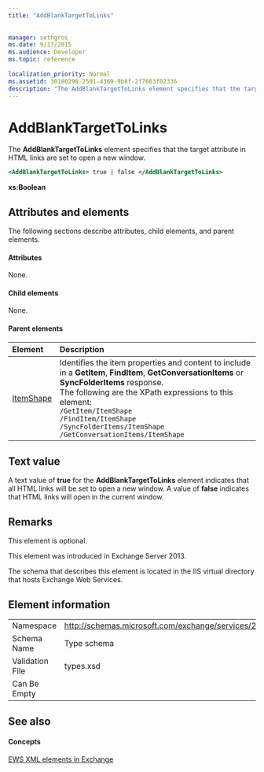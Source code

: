 ```yaml
---
title: "AddBlankTargetToLinks"
 
 
manager: sethgros
ms.date: 9/17/2015
ms.audience: Developer
ms.topic: reference
 
localization_priority: Normal
ms.assetid: 30180298-2501-4369-9b8f-2f7663f02336
description: "The AddBlankTargetToLinks element specifies that the target attribute in HTML links are set to open a new window."
---
```


# AddBlankTargetToLinks

The **AddBlankTargetToLinks** element specifies that the target attribute in HTML links are set to open a new window. 
  
```XML
<AddBlankTargetToLinks> true | false </AddBlankTargetToLinks>
```

 **xs:Boolean**
## Attributes and elements

The following sections describe attributes, child elements, and parent elements.
  
#### Attributes

None.
  
#### Child elements

None.
  
#### Parent elements

|**Element**|**Description**|
|:-----|:-----|
|[ItemShape](itemshape.md) <br/> | Identifies the item properties and content to include in a **GetItem**, **FindItem**, **GetConversationItems** or **SyncFolderItems** response.  <br/>  The following are the XPath expressions to this element:  <br/>  `/GetItem/ItemShape` <br/>  `/FindItem/ItemShape` <br/>  `/SyncFolderItems/ItemShape` <br/>  `/GetConversationItems/ItemShape` <br/> |
   
## Text value

A text value of **true** for the **AddBlankTargetToLinks** element indicates that all HTML links will be set to open a new window. A value of **false** indicates that HTML links will open in the current window. 
  
## Remarks

This element is optional.
  
This element was introduced in Exchange Server 2013.
  
The schema that describes this element is located in the IIS virtual directory that hosts Exchange Web Services.
  
## Element information

|||
|:-----|:-----|
|Namespace  <br/> |http://schemas.microsoft.com/exchange/services/2006/types  <br/> |
|Schema Name  <br/> |Type schema  <br/> |
|Validation File  <br/> |types.xsd  <br/> |
|Can Be Empty  <br/> ||
   
## See also

#### Concepts

[EWS XML elements in Exchange](ews-xml-elements-in-exchange.md)

